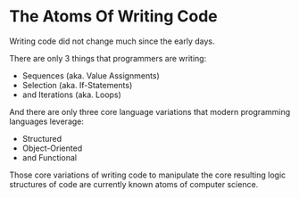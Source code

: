 # The Atoms Of Writing Code

Writing code did not change much since the early days. 

There are only 3 things that programmers are writing:
- Sequences (aka. Value Assignments)
- Selection (aka. If-Statements)
- and Iterations (aka. Loops)

And there are only three core language variations that modern programming languages leverage:
- Structured
- Object-Oriented
- and Functional

Those core variations of writing code to manipulate the core resulting logic structures of code are currently known atoms of computer science.
